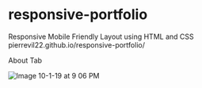 # responsive-portfolio
Responsive Mobile Friendly Layout using HTML and CSS
pierrevil22.github.io/responsive-portfolio/

About Tab

![Image 10-1-19 at 9 06 PM](https://user-images.githubusercontent.com/46546551/66012490-75418900-e495-11e9-8824-8dda3959f2d1.jpg)
